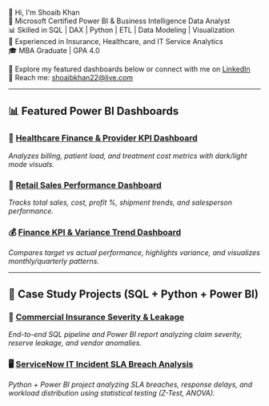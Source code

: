 👋 Hi, I'm Shoaib Khan  
🎯 Microsoft Certified Power BI & Business Intelligence Data Analyst  
📊 Skilled in SQL | DAX | Python | ETL | Data Modeling | Visualization  
🏢 Experienced in Insurance, Healthcare, and IT Service Analytics  
🎓 MBA Graduate | GPA 4.0  

📂 Explore my featured dashboards below or connect with me on [LinkedIn](https://www.linkedin.com/in/shoaibkhan07/)  
📧 Reach me: shoaibkhan22@live.com

---

## 📊 Featured Power BI Dashboards

### 🏥 [Healthcare Finance & Provider KPI Dashboard](https://github.com/khan-powerbi123/healthcare-finance-provider-dashboard)
*Analyzes billing, patient load, and treatment cost metrics with dark/light mode visuals.*

### 🛒 [Retail Sales Performance Dashboard](https://github.com/khan-powerbi123/retail-sales-performance-dashboard)
*Tracks total sales, cost, profit %, shipment trends, and salesperson performance.*

### 💰 [Finance KPI & Variance Trend Dashboard](https://github.com/khan-powerbi123/finance-kpi-trend-dashboard)
*Compares target vs actual performance, highlights variance, and visualizes monthly/quarterly patterns.*

---

## 🧾 Case Study Projects (SQL + Python + Power BI)

### 🏢 [Commercial Insurance Severity & Leakage](https://github.com/khan-powerbi123/Commercial-Insurance-Severity-Leakage-SQL-Power-BI)
*End-to-end SQL pipeline and Power BI report analyzing claim severity, reserve leakage, and vendor anomalies.*

### 🖥️ [ServiceNow IT Incident SLA Breach Analysis](https://github.com/khan-powerbi123/IT-Incident-SLA-Analysis)
*Python + Power BI project analyzing SLA breaches, response delays, and workload distribution using statistical testing (Z-Test, ANOVA).*
